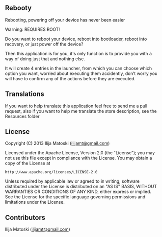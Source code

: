 Rebooty
-------
Rebooting, powering off your device has never been easier

Warning: REQUIRES ROOT!

Do you want to reboot your device, reboot into bootloader, reboot into recovery, or just power off the device?

Then this application is for you, it's only function is to provide you with a way of doing just that and nothing else.

It will create 4 entries in the launcher, from which you can choose which option you want, worried about executing them accidently, don't worry you will have to confirm any of the actions before they are executed.

Translations
------------
If you want to help translate this application feel free to send me a pull request, also if you want to help me translate the store description, see the Resources folder

License
-------

Copyright (C) 2013 Ilija Matoski (ilijamt@gmail.com)
 
Licensed under the Apache License, Version 2.0 (the "License");
you may not use this file except in compliance with the License.
You may obtain a copy of the License at
 
    http://www.apache.org/licenses/LICENSE-2.0
 
Unless required by applicable law or agreed to in writing, software
distributed under the License is distributed on an "AS IS" BASIS,
WITHOUT WARRANTIES OR CONDITIONS OF ANY KIND, either express or implied.
See the License for the specific language governing permissions and
limitations under the License.

Contributors
------------
Ilija Matoski (ilijamt@gmail.com)